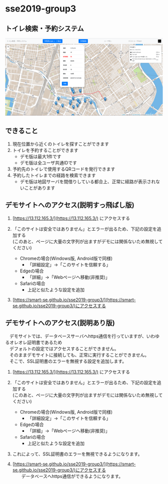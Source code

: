 # sse2019-group3

## トイレ検索・予約システム
![スクリーンショット](docs/screenshot.png)

## できること
1. 現在位置から近くのトイレを探すことができます
1. トイレを予約することができます
    -  デモ版は最大1件です
    -  デモ版は全ユーザ共通IDです
1. 予約先のトイレで使用するQRコードを発行できます
1. 予約したトイレまでの経路を検索できます
    -  デモ版は地図サーバを間借りしている都合上、正常に経路が表示されないことがあります

## デモサイトへのアクセス(説明すっ飛ばし版)
1. [https://13.112.165.3/](https://13.112.165.3/) にアクセスする

1. 「このサイトは安全ではありません」とエラーが出るため、下記の設定を追加する  
(このあと、ページに大量の文字列が出ますがデモには関係ないため無視してください)

    -  Chromeの場合(Windows版, Android版で同様)
        - 「詳細設定」→「このサイトを信頼する」
    -  Edgeの場合
        - 「詳細」→「Webページへ移動(非推奨)」  
    -  Safariの場合
        -  上記と似たような設定を追加

1. [https://smart-se.github.io/sse2019-group3/](https://smart-se.github.io/sse2019-group3/)にアクセスする


## デモサイトへのアクセス(説明あり版)
　デモサイトでは、データベースサーバへhttps通信を行っていますが、いわゆるオレオレ証明書であるため  
　デフォルトの設定ではアクセスすることができません。  
　そのままデモサイトに接続しても、正常に実行することができません。  
　そこで、SSL証明書のエラーを無視する設定を追加します。
1. [https://13.112.165.3/](https://13.112.165.3/) にアクセスする
1. 「このサイトは安全ではありません」とエラーが出るため、下記の設定を追加する  
(このあと、ページに大量の文字列が出ますがデモには関係ないため無視してください)

    -  Chromeの場合(Windows版, Android版で同様)
        - 「詳細設定」→「このサイトを信頼する」
    -  Edgeの場合
        - 「詳細」→「Webページへ移動(非推奨)」  
    -  Safariの場合
        -  上記と似たような設定を追加

1. これによって、SSL証明書のエラーを無視できるようになります。
1. [https://smart-se.github.io/sse2019-group3/](https://smart-se.github.io/sse2019-group3/)にアクセスする  
　　データベースへhttps通信ができるようになります。